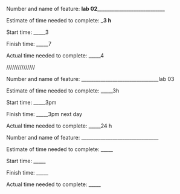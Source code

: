 

Number and name of feature: __lab 02______________________________

Estimate of time needed to complete: ___3 h__

Start time: _____3

Finish time: _____7

Actual time needed to complete: _____4


///////////////


Number and name of feature: ________________________________lab 03

Estimate of time needed to complete: _____3h

Start time: _____3pm 

Finish time: _____3pm next day

Actual time needed to complete: _____24 h



Number and name of feature: ________________________________

Estimate of time needed to complete: _____

Start time: _____

Finish time: _____

Actual time needed to complete: _____
